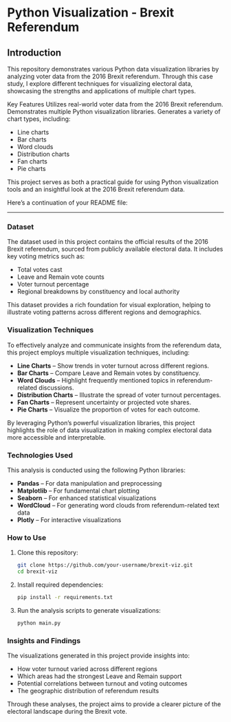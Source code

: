 # Python Visualization -  Brexit Referendum 
## Introduction </br>
This repository demonstrates various Python data visualization libraries by analyzing voter data from the 2016 Brexit referendum. Through this case study, I explore different techniques for visualizing electoral data, showcasing the strengths and applications of multiple chart types.

Key Features
Utilizes real-world voter data from the 2016 Brexit referendum.
Demonstrates multiple Python visualization libraries.
Generates a variety of chart types, including:</br>
* Line charts</br>
* Bar charts</br>
* Word clouds</br>
* Distribution charts</br>
* Fan charts</br>
* Pie charts</br>

This project serves as both a practical guide for using Python visualization tools and an insightful look at the 2016 Brexit referendum data.

Here’s a continuation of your README file:  

---

### Dataset  

The dataset used in this project contains the official results of the 2016 Brexit referendum, sourced from publicly available electoral data. It includes key voting metrics such as:  

- Total votes cast  
- Leave and Remain vote counts  
- Voter turnout percentage  
- Regional breakdowns by constituency and local authority  

This dataset provides a rich foundation for visual exploration, helping to illustrate voting patterns across different regions and demographics.  

### Visualization Techniques  

To effectively analyze and communicate insights from the referendum data, this project employs multiple visualization techniques, including:  

- **Line Charts** – Show trends in voter turnout across different regions.  
- **Bar Charts** – Compare Leave and Remain votes by constituency.  
- **Word Clouds** – Highlight frequently mentioned topics in referendum-related discussions.  
- **Distribution Charts** – Illustrate the spread of voter turnout percentages.  
- **Fan Charts** – Represent uncertainty or projected vote shares.  
- **Pie Charts** – Visualize the proportion of votes for each outcome.  

By leveraging Python’s powerful visualization libraries, this project highlights the role of data visualization in making complex electoral data more accessible and interpretable.  

### Technologies Used  

This analysis is conducted using the following Python libraries:  

- **Pandas** – For data manipulation and preprocessing  
- **Matplotlib** – For fundamental chart plotting  
- **Seaborn** – For enhanced statistical visualizations  
- **WordCloud** – For generating word clouds from referendum-related text data  
- **Plotly** – For interactive visualizations  

### How to Use  

1. Clone this repository:  
   ```sh  
   git clone https://github.com/your-username/brexit-viz.git  
   cd brexit-viz  
   ```  
2. Install required dependencies:  
   ```sh  
   pip install -r requirements.txt  
   ```  
3. Run the analysis scripts to generate visualizations:  
   ```sh  
   python main.py  
   ```  

### Insights and Findings  

The visualizations generated in this project provide insights into:  

- How voter turnout varied across different regions  
- Which areas had the strongest Leave and Remain support  
- Potential correlations between turnout and voting outcomes  
- The geographic distribution of referendum results  

Through these analyses, the project aims to provide a clearer picture of the electoral landscape during the Brexit vote.  

